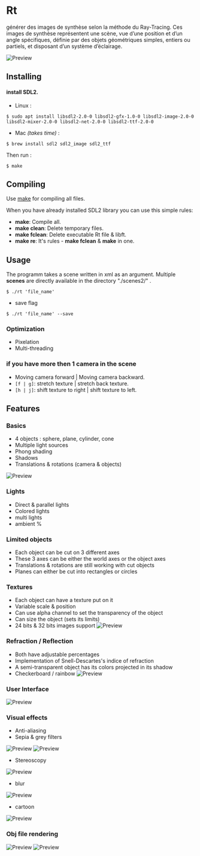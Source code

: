 # Rt
générer des images de synthèse selon la méthode du Ray-Tracing. Ces images de synthèse représentent une scène, vue d’une position et d’un angle spécifiques, définie par des objets géométriques simples, entiers ou partiels, et disposant d’un système d’éclairage.

![Preview](images/rt.png?raw=true)

## Installing
####  install SDL2.<br>
- Linux :
```
$ sudo apt install libsdl2-2.0-0 libsdl2-gfx-1.0-0 libsdl2-image-2.0-0 libsdl2-mixer-2.0-0 libsdl2-net-2.0-0 libsdl2-ttf-2.0-0
```
- Mac _(takes time)_ :
```
$ brew install sdl2 sdl2_image sdl2_ttf
```
Then run :
```
$ make
```
## Compiling

Use [make](https://en.wikipedia.org/wiki/Makefile) for compiling all files.

When you have already installed SDL2 library you can use this simple rules:
- **make**: Compile all.
- **make clean**: Delete temporary files.
- **make fclean**: Delete executable Rt file & libft.
- **make re**: It's rules - **make fclean** & **make** in one.
## Usage
The programm takes a scene written in xml as an argument. Multiple **scenes** are directly available in the directory "./scenes2/" .
```
$ ./rt 'file_name'
```
- save flag

```
$ ./rt 'file_name' --save
```

### Optimization
- Pixelation
- Multi-threading


### if you have more then 1 camera in the scene
- Moving camera forward | Moving camera backward.
- `[f | g]`: stretch texture | stretch back texture.
- `[h | j]`: shift texture to right | shift texture to left.

## Features
### Basics
- 4 objects : sphere, plane, cylinder, cone
- Multiple light sources
- Phong shading
- Shadows
- Translations & rotations (camera & objects)

![Preview](images/scene.png?raw=true)

### Lights
- Direct & parallel lights
- Colored lights
- multi lights
- ambient %

### Limited objects
- Each object can be cut on 3 different axes
- These 3 axes can be either the world axes or the object axes
- Translations & rotations are still working with cut objects
- Planes can either be cut into rectangles or circles

### Textures
- Each object can have a texture put on it
- Variable scale & position
- Can use alpha channel to set the transparency of the object
- Can size the object (sets its limits)
- 24 bits & 32 bits images support
![Preview](images/solar.png?raw=true)


### Refraction / Reflection
- Both have adjustable percentages
- Implementation of Snell-Descartes's indice of refraction
- A semi-transparent object has its colors projected in its shadow
- Checkerboard / rainbow
![Preview](images/merror.png?raw=true)

### User Interface

![Preview](images/rt.png?raw=true)


### Visual effects
- Anti-aliasing
- Sepia & grey filters

![Preview](images/sepia.png?raw=true)
![Preview](images/gray.png?raw=true)

- Stereoscopy

![Preview](images/ster.png?raw=true)

- blur

![Preview](images/blur.png?raw=true)

- cartoon

![Preview](images/cartoon.png?raw=true)


### Obj file rendering

![Preview](images/mario.png?raw=true)
![Preview](images/ligo.bmp?raw=true)
